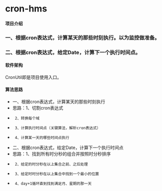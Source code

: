 # cron-hms

#### 项目介绍
###  一、根据cron表达式，计算某天的那些时刻执行。以为监控做准备。
###  二、根据cron表达式，给定Date，计算下一个执行时间点。

#### 软件架构
CronUtil即是项目使用入口。

#### 算法思路
 * 一、根据cron表达式，计算某天的那些时刻执行
 * 思路：1、切割cron表达式
 *      2、转换每个域
 *      3、计算执行时间点（关键算法，解析cron表达式）
 *      4、计算某一天的哪些时间点执行
 * 二、根据cron表达式，给定Date，计算下一个执行时间点
 * 思路：1、找到所有时分秒的组合并按照时分秒排序
 *      2、给定的时分秒在以上集合之前、之后处理
 *      3、给定时时分秒在以上集合中找到一个最小的位置
 *      4、day+1循环直到找到满足月、星期的那一天